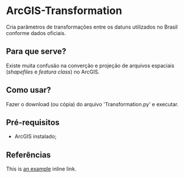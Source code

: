 # ArcGIS-Transformation
Cria parâmetros de transformações entre os datuns utilizados no Brasil conforme dados oficiais.

## Para que serve?
Existe muita confusão na converção e projeção de arquivos espaciais (*shapefiles* e *featura class*) no ArcGIS.

## Como usar?
Fazer o download (ou cópia) do arquivo 'Transformation.py' e executar.

## Pré-requisitos
- ArcGIS instalado;

## Referências
This is [an example](http://example.com/ "Title") inline link.
